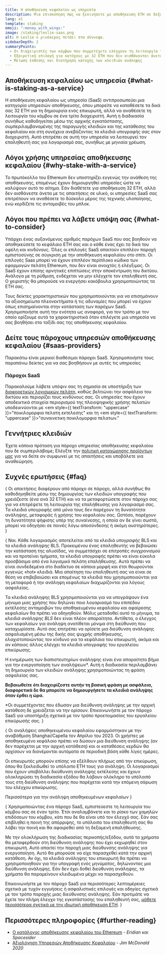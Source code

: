 ```yaml
---
title: Η αποθήκευση κεφαλαίου ως υπηρεσία
description: Μια επισκόπηση πώς να ξεκινήσετε με αποθήκευση ETH σε δεξαμενή
lang: el
template: staking
emoji: ":money_with_wings:"
image: /staking/leslie-saas.png
alt: Η Leslie ο ρινόκερος πετάει στα σύννεφα.
sidebarDepth: 2
summaryPoints:
  - Οι διαχειριστές των κόμβων που συμμετέχετε ελέγχουν τη λειτουργία του λογισμικού σας επαλήθευσης
  - Εξαιρετική επιλογή για κατόχους με 32 ETH που δεν αισθάνονται άνετα με την τεχνική πολυπλοκότητα της λειτουργίας ενός κόμβου
  - Μείωση έκθεσης και διατήρηση κατοχής των κλειδιών ανάληψης
---
```


## Αποθήκευση κεφαλαίου ως υπηρεσία {#what-is-staking-as-a-service}

Η αποθήκευση κεφαλαίου ως υπηρεσία (SaaS) αντιπροσωπεύει μια κατηγορία υπηρεσιών αποθήκευσης, όπου μπορείτε να καταθέσετε τα δικά σας 32 ETH για τη δημιουργία ενός επικυρωτή, αλλά να αναθέσετε τη λειτουργία του κόμβου σε ένα τρίτο διαχειριστή. Αυτή η διαδικασία συνήθως καθοδηγείται μέσω της αρχικής εγκατάστασης, συμπεριλαμβανομένης της παραγωγής κλειδιών και της κατάθεσης του κεφαλαίου και στη συνέχεια ανεβάζοντας τα κλειδιά υπογραφής σας στον διαχειριστή. Αυτό επιτρέπει σε αυτή την υπηρεσία να λειτουργεί τον επαληθευτή σας για λογαριασμό σας, συνήθως με μηνιαία χρέωση.

## Λόγοι χρήσης υπηρεσίας αποθήκευσης κεφαλαίου {#why-stake-with-a-service}

Το πρωτόκολλο του Ethereum δεν υποστηρίζει εγγενώς την ανάθεση της αποθήκευσης, επομένως έχουν δημιουργηθεί υπηρεσίες ώστε να καλύψουν αυτό το αίτημα. Εάν διαθέτετε για αποθήκευση 32 ETH, αλλά δεν αισθάνεστε άνετα με τις απαιτήσεις σε υλικό, οι υπηρεσίες SaaS σας επιτρέπουν να αναθέσετε το δύσκολο μέρος της τεχνικής υλοποίησης, ενώ κερδίζετε τις ανταμοιβές του μπλοκ.

<CardGrid>
  <Card title="Ο επαληθευτής σας" emoji=":desktop_computer:" description="Deposit your own 32 ETH to activate your own set of signing keys that will participate in Ethereum consensus. Monitor your progress with dashboards to watch those ETH rewards accumulate." />    
  <Card title="Εύκολη έναρξη" emoji="🏁" description="Forget about hardware specs, setup, node maintenance and upgrades. SaaS providers let you outsource the hard part by uploading your own signing credentials, allowing them to run a validator on your behalf, for a small cost." />
  <Card title="Περιορίστε τον κίνδυνο" emoji=":shield:" description="In many cases users do not have to give up access to the keys that enable withdrawing or transferring staked funds. These are different from the signing keys, and can be stored separately to limit (but not eliminate) your risk as a staker." />
</CardGrid>

<StakingComparison page="saas" />

## Λόγοι που πρέπει να λάβετε υπόψη σας {#what-to-consider}

Υπάρχει ένας αυξανόμενος αριθμός παρόχων SaaS που σας βοηθούν να αποθηκεύσετε το κεφάλαιο ETH σας και ο κάθε ένας έχει τα δικά του οφέλη και κινδύνους. Όλες οι επιλογές SaaS απαιτούν επιπλέον παροχή εμπιστοσύνης σε σύγκριση με την αποθήκευση κεφαλαίου στο σπίτι. Οι επιλογές Saas μπορεί να έχουν επιπλέον περίπλοκο κώδικα των εφαρμογών πελάτη Ethereum, που δεν είναι ανοιχτός ή ελέγξιμος. Οι SaaS έχουν επίσης αρνητικές επιπτώσεις στην αποκέντρωση του δικτύου. Ανάλογα με τη ρύθμιση, ενδέχεται να μην ελέγχετε τον επαληθευτή σας. Ο χειριστής θα μπορούσε να ενεργήσει κακόβουλα χρησιμοποιώντας τα ETH σας.

Τους δείκτες χαρακτηριστικών που χρησιμοποιούνται για να επισημάνουν τα αξιοσημείωτα πλεονεκτήματα ή τις αδυναμίες που μπορεί να έχουν όπως επισημαίνονται στην κατάσταση των παρόχων SaaS. Χρησιμοποιήστε αυτή την ενότητα ως αναφορά, για τον τρόπο με τον οποίο ορίζουμε αυτά τα χαρακτηριστικά όταν επιλέγετε μια υπηρεσία να σας βοηθήσει στο ταξίδι σας της αποθήκευσης κεφαλαίου.

<StakingConsiderations page="saas" />

## Δείτε τους πάροχους υπηρεσιών αποθήκευσης κεφαλαίου {#saas-providers}

Παρακάτω είναι μερικοί διαθέσιμοι πάροχοι SaaS. Χρησιμοποιήστε τους παραπάνω δείκτες για να σας βοηθήσουν με αυτές τις υπηρεσίες

<ProductDisclaimer />

### Πάροχοι SaaS

<StakingProductsCardGrid category="saas" />

Παρακαλούμε λάβετε υπόψιν σας τη σημασία σε υποστήριξη των [διαφορετικών λογισμικών πελάτη](/developers/docs/nodes-and-clients/client-diversity/), καθώς βελτιώνει την ασφάλεια του δικτύου και περιορίζει τους κινδύνους σας. Οι υπηρεσίες που έχουν αποδεικτικά στοιχεία περιορισμού της πλειοψηφικής χρήσης πελατών υποδεικνύονται με <em style={{ textTransform: "uppercase" }}>"ποικιλομορφια πελατη εκτελεσης"</em> και τη <em style={{ textTransform: "uppercase" }}>"συναινετικη ποικιλομορφια πελατων."</em>

## Γεννήτριες κλειδιών

<StakingProductsCardGrid category="keyGen" />

Έχετε κάποια πρόταση για πάροχο υπηρεσίας αποθήκευσης κεφαλαίου που δε συμπεριλάβαμε; Ελέγξτε την [πολιτική καταχώρησης προϊόντων μας](/contributing/adding-staking-products/) για να δείτε αν συμφωνεί με τις απαιτήσεις και υποβάλετε για αναθεώρηση.

## Συχνές ερωτήσεις {#faq}

{
<ExpandableCard title="Ποιος κρατάει τα κλειδιά μου;" eventCategory="SaasStaking" eventName="clicked who holds my keys">
Οι απαιτήσεις διαφέρουν από πάροχο σε πάροχο, αλλά συνήθως θα καθοδηγηθείτε μέσω της δημιουργίας των κλειδιών υπογραφής που χρειάζεστε (ένα ανά 32 ETH) και να τα μεταφορτώσετε στον πάροχο σας για να επιτρέψετε τη λειτουργία της επαλήθευσης για λογαριασμό σας. Τα κλειδιά υπογραφής από μόνα τους δεν παρέχουν τη δυνατότητα ανάληψης, μεταφοράς ή χρήσης του κεφαλαίου σας. Ωστόσο, παρέχουν τη δυνατότητα ψήφισης υπέρ της συναίνεσης, η οποία αν δε γίνει σωστά, μπορεί να οδηγήσει σε ποινές λόγω αποσύνδεσης ή ακόμη αυστηρότερες.
</ExpandableCard>
}

{
<ExpandableCard title="Υπάρχουν δύο σετ κλειδιών;" eventCategory="SaasStaking" eventName="clicked so there are two sets of keys">
Ναι. Κάθε λογαριασμός αποτελείται από τα κλειδιά <em>υπογραφής</em> BLS και τα κλειδιά <em>ανάληψης</em> BLS. Προκειμένου ένας επαληθευτής να βεβαιώσει την κατάσταση της αλυσίδας, να συμμετάσχει σε επιτροπές συγχρονισμού και να προτείνει τμήματα, τα κλειδιά υπογραφής πρέπει να είναι εύκολα προσβάσιμα από ένα λογισμικό πελάτη επαλήθευσης. Αυτά πρέπει να είναι συνδεδεμένα στο διαδίκτυο σε κάποια μορφή και έτσι θεωρούνται εγγενώς «hot» κλειδιά. Μια απαίτηση του επαληθευτή σας να είναι σε θέση να επιβεβαιώσει και επομένως τα κλειδιά που χρησιμοποιούνται για τη μεταφορά ή την ανάληψη κεφαλαίων διαχωρίζονται για λόγους ασφαλείας.

Τα κλειδιά ανάληψης BLS χρησιμοποιούνται για να υπογράψουν ένα μήνυμα μιας χρήσης που δηλώνει ποιο λογαριασμό του επιπέδου εκτέλεσης ανταμοιβών του αποθηκευμένου κεφαλαίου και αφαίρεσης κεφαλαίων θα πρέπει να οδηγηθούν. Μόλις μεταδοθεί αυτό το μήνυμα, τα <em>κλειδιά ανάληψης BLS</em> δεν είναι πλέον απαραίτητα. Αντίθετα, ο έλεγχος των κεφαλαίων για ανάληψη ανατίθεται μόνιμα στη διεύθυνση που καταχωρίσατε. Αυτό σας επιτρέπει να ορίσετε μια διεύθυνση ανάληψης ασφαλισμένη μέσω της δικής σας ψυχρής αποθήκευσης, ελαχιστοποιώντας τον κίνδυνο για τα κεφάλαια του επικυρωτή, ακόμα και αν κάποιος άλλος ελέγχει τα κλειδιά υπογραφής του εργαλείου επικύρωσης.

Η ενημέρωση των διαπιστευτηρίων ανάληψης είναι ένα απαραίτητο βήμα για την ενεργοποίηση των αναλήψεων\*. Αυτή η διαδικασία περιλαμβάνει τη δημιουργία των κλειδιών ανάληψης χρησιμοποιώντας τη φράση ασφαλείας σας.

<strong>Βεβαιωθείτε ότι διαχειρίζεστε αυτήν τη βασική φράση με ασφάλεια, διαφορετικά δε θα μπορείτε να δημιουργήσετε τα κλειδιά ανάληψης όταν έρθει η ώρα.</strong>

\*Οι συμμετέχοντες που έδωσαν μια διεύθυνση ανάληψης με την αρχική κατάθεση δε χρειάζεται να την ορίσουν. Επικοινωνήστε με τον πάροχο SaaS για υποστήριξη σχετικά με τον τρόπο προετοιμασίας του εργαλείου επικύρωσής σας.
</ExpandableCard>
}

{
<ExpandableCard title="Πότε μπορώ να αποσύρω το κεφάλαιό μου;" eventCategory="SaasStaking" eventName="clicked when can I withdraw">
Οι αναλήψεις αποθηκευμένου κεφαλαίου εφαρμόστηκαν με την αναβάθμιση Shanghai/Capella τον Απρίλιο του 2023. Οι χρήστες με αποθηκευμένο κεφάλαιο πρέπει να δώσουν μια διεύθυνση ανάληψης (αν δεν παρέχεται με την αρχική κατάθεση) και οι καταθέσεις κερδών θα αρχίσουν να διανέμονται αυτόματα σε περιοδική βάση κάθε λίγες ημέρες.

Οι επικυρωτές μπορούν επίσης να εξέλθουν πλήρως από την επικύρωση, όπου θα ξεκλειδωθεί το υπόλοιπο ETH τους για ανάληψη. Οι λογαριασμοί που έχουν υποβάλλει διεύθυνση ανάληψης εκτέλεσης και έχουν ολοκληρώσει τη διαδικασία εξόδου θα λάβουν ολόκληρο το υπόλοιπό τους στη διεύθυνση ανάληψης που παρέχεται κατά την επόμενη σάρωση του ελέγχου επικύρωσης.

<ButtonLink to="/staking/withdrawals/">Περισσότερα για την ανάληψη αποθηκευμένων κεφαλαίων</ButtonLink>
</ExpandableCard>
}

{
<ExpandableCard title="Τι συμβαίνει εάν επιβληθεί η ποινή της απόρριψης;" eventCategory="SaasStaking" eventName="clicked what happens if I get slashed">
Χρησιμοποιώντας ένα πάροχο SaaS, εμπιστεύεστε τη λειτουργία του κόμβου σας σε έναν τρίτο. Έτσι αναλαμβάνετε και το ρίσκο των χαμηλών επιδόσεων του κόμβου, κάτι που δε θα είναι υπό τον έλεγχό σας. Εάν σας επιβληθεί η ποινή της απόρριψης, το υπόλοιπο του επαληθευτή σας θα λάβει την ποινή και θα αφαιρεθεί από τη δεξαμενή επαλήθευσης.

Με την ολοκλήρωση της διαδικασίας περικοπής/εξόδου, αυτά τα χρήματα θα μεταφερθούν στη διεύθυνση ανάληψης που έχει εκχωρηθεί στον επικυρωτή. Αυτό απαιτεί την παροχή μιας διεύθυνσης ανάληψης για ενεργοποίηση. Αυτό θα μπορούσε να είχε παρασχεθεί κατά την αρχική κατάθεση. Αν όχι, τα κλειδιά ανάληψης του επικυρωτή θα πρέπει να χρησιμοποιηθούν για την υπογραφή ενός μηνύματος, δηλώνοντας μια διεύθυνση ανάληψης. Εάν δεν έχει δοθεί διεύθυνση ανάληψης, τα χρήματα θα παραμείνουν κλειδωμένα μέχρι να παρασχεθούν.

Επικοινωνήστε με τον πάροχο SaaS για περισσότερες λεπτομέρειες σχετικά με τυχόν εγγυήσεις ή ασφαλιστικές επιλογές και οδηγίες σχετικά με τον τρόπο παροχής μιας διεύθυνσης ανάληψης. Εάν προτιμάτε να έχετε τον πλήρη έλεγχο της εγκατάστασης του επαληθευτή σας, <a href="/staking/solo/">μάθετε περισσότερα σχετικά με την ιδιωτική αποθήκευση ETH</a>.
</ExpandableCard>
}

## Περισσότερες πληροφορίες {#further-reading}

- [Ο κατάλογος αποθήκευσης κεφαλαίου του Ethereum](https://www.staking.directory/) - _Eridian και Spacesider_
- [Αξιολόγηση Υπηρεσιών Αποθήκευσης Κεφαλαίου](https://www.attestant.io/posts/evaluating-staking-services/) - _Jim McDonald 2020_
